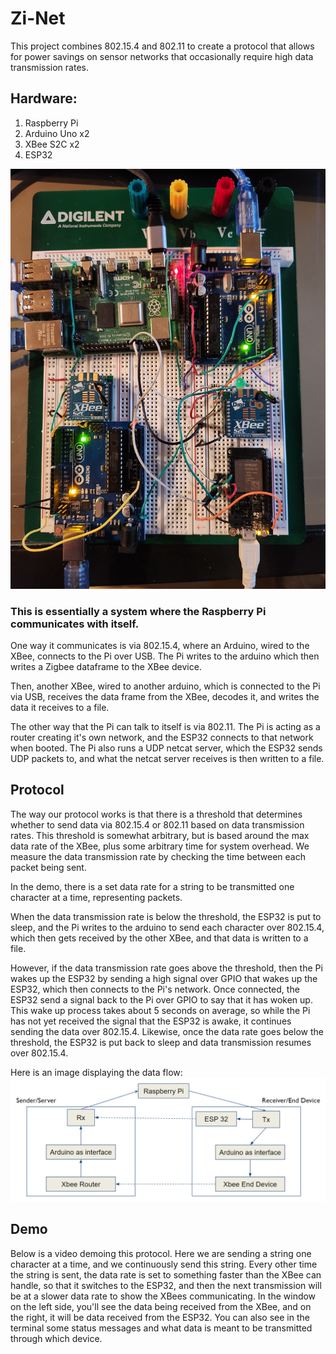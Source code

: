 # Zi-Net

This project combines 802.15.4 and 802.11 to create a protocol that allows for power savings on sensor networks that occasionally require high data transmission rates.

## Hardware:
1. Raspberry Pi
2. Arduino Uno x2
3. XBee S2C x2
4. ESP32

![Hardware](hardware.jpg?raw=true "Hardware")

### This is essentially a system where the Raspberry Pi communicates with itself. 

One way it communicates is via 802.15.4, where an Arduino, wired to the XBee, connects to the Pi over USB. The Pi writes to the arduino which then writes a Zigbee dataframe to the XBee device.

Then, another XBee, wired to another arduino, which is connected to the Pi via USB, receives the data frame from the XBee, decodes it, and writes the data it receives to a file.

The other way that the Pi can talk to itself is via 802.11. The Pi is acting as a router creating it's own network, and the ESP32 connects to that network when booted. The Pi also runs a UDP netcat server, which the ESP32 sends UDP packets to, and what the netcat server receives is then written to a file.

## Protocol
The way our protocol works is that there is a threshold that determines whether to send data via 802.15.4 or 802.11 based on data transmission rates. This threshold is somewhat arbitrary, but is based around the max data rate of the XBee, plus some arbitrary time for system overhead. We measure the data transmission rate by checking the time between each packet being sent.

In the demo, there is a set data rate for a string to be transmitted one character at a time, representing packets. 

When the data transmission rate is below the threshold, the ESP32 is put to sleep, and the Pi writes to the arduino to send each character over 802.15.4, which then gets received by the other XBee, and that data is written to a file.

However, if the data transmission rate goes above the threshold, then the Pi wakes up the ESP32 by sending a high signal over GPIO that wakes up the ESP32, which then connects to the Pi's network. Once connected, the ESP32 send a signal back to the Pi over GPIO to say that it has woken up. This wake up process takes about 5 seconds on average, so while the Pi has not yet received the signal that the ESP32 is awake, it continues sending the data over 802.15.4. Likewise, once the data rate goes below the threshold, the ESP32 is put back to sleep and data transmission resumes over 802.15.4.

Here is an image displaying the data flow:
![data_flow](data_flow.png?raw=true "data_flow")

## Demo
Below is a video demoing this protocol. Here we are sending a string one character at a time, and we continuously send this string. Every other time the string is sent, the data rate is set to something faster than the XBee can handle, so that it switches to the ESP32, and then the next transmission will be at a slower data rate to show the XBees communicating.
In the window on the left side, you'll see the data being received from the XBee, and on the right, it will be data received from the ESP32.
You can also see in the terminal some status messages and what data is meant to be transmitted through which device.

